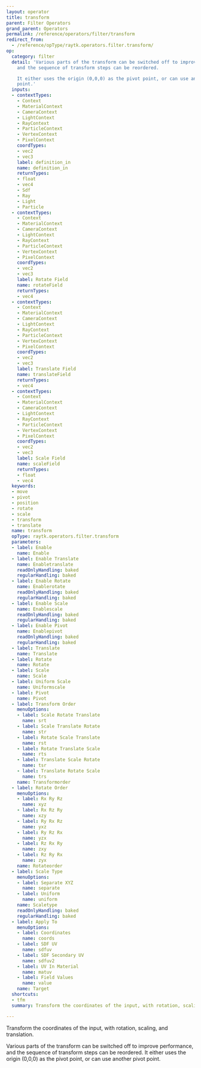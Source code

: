 ```yaml
---
layout: operator
title: transform
parent: Filter Operators
grand_parent: Operators
permalink: /reference/operators/filter/transform
redirect_from:
  - /reference/opType/raytk.operators.filter.transform/
op:
  category: filter
  detail: 'Various parts of the transform can be switched off to improve performance,
    and the sequence of transform steps can be reordered.

    It either uses the origin (0,0,0) as the pivot point, or can use another pivot
    point.'
  inputs:
  - contextTypes:
    - Context
    - MaterialContext
    - CameraContext
    - LightContext
    - RayContext
    - ParticleContext
    - VertexContext
    - PixelContext
    coordTypes:
    - vec2
    - vec3
    label: definition_in
    name: definition_in
    returnTypes:
    - float
    - vec4
    - Sdf
    - Ray
    - Light
    - Particle
  - contextTypes:
    - Context
    - MaterialContext
    - CameraContext
    - LightContext
    - RayContext
    - ParticleContext
    - VertexContext
    - PixelContext
    coordTypes:
    - vec2
    - vec3
    label: Rotate Field
    name: rotateField
    returnTypes:
    - vec4
  - contextTypes:
    - Context
    - MaterialContext
    - CameraContext
    - LightContext
    - RayContext
    - ParticleContext
    - VertexContext
    - PixelContext
    coordTypes:
    - vec2
    - vec3
    label: Translate Field
    name: translateField
    returnTypes:
    - vec4
  - contextTypes:
    - Context
    - MaterialContext
    - CameraContext
    - LightContext
    - RayContext
    - ParticleContext
    - VertexContext
    - PixelContext
    coordTypes:
    - vec2
    - vec3
    label: Scale Field
    name: scaleField
    returnTypes:
    - float
    - vec4
  keywords:
  - move
  - pivot
  - position
  - rotate
  - scale
  - transform
  - translate
  name: transform
  opType: raytk.operators.filter.transform
  parameters:
  - label: Enable
    name: Enable
  - label: Enable Translate
    name: Enabletranslate
    readOnlyHandling: baked
    regularHandling: baked
  - label: Enable Rotate
    name: Enablerotate
    readOnlyHandling: baked
    regularHandling: baked
  - label: Enable Scale
    name: Enablescale
    readOnlyHandling: baked
    regularHandling: baked
  - label: Enable Pivot
    name: Enablepivot
    readOnlyHandling: baked
    regularHandling: baked
  - label: Translate
    name: Translate
  - label: Rotate
    name: Rotate
  - label: Scale
    name: Scale
  - label: Uniform Scale
    name: Uniformscale
  - label: Pivot
    name: Pivot
  - label: Transform Order
    menuOptions:
    - label: Scale Rotate Translate
      name: srt
    - label: Scale Translate Rotate
      name: str
    - label: Rotate Scale Translate
      name: rst
    - label: Rotate Translate Scale
      name: rts
    - label: Translate Scale Rotate
      name: tsr
    - label: Translate Rotate Scale
      name: trs
    name: Transformorder
  - label: Rotate Order
    menuOptions:
    - label: Rx Ry Rz
      name: xyz
    - label: Rx Rz Ry
      name: xzy
    - label: Ry Rx Rz
      name: yxz
    - label: Ry Rz Rx
      name: yzx
    - label: Rz Rx Ry
      name: zxy
    - label: Rz Ry Rx
      name: zyx
    name: Rotateorder
  - label: Scale Type
    menuOptions:
    - label: Separate XYZ
      name: separate
    - label: Uniform
      name: uniform
    name: Scaletype
    readOnlyHandling: baked
    regularHandling: baked
  - label: Apply To
    menuOptions:
    - label: Coordinates
      name: coords
    - label: SDF UV
      name: sdfuv
    - label: SDF Secondary UV
      name: sdfuv2
    - label: UV In Material
      name: matuv
    - label: Field Values
      name: value
    name: Target
  shortcuts:
  - tfm
  summary: Transform the coordinates of the input, with rotation, scaling, and translation.

---
```



Transform the coordinates of the input, with rotation, scaling, and translation.

Various parts of the transform can be switched off to improve performance, and the sequence of transform steps can be reordered.
It either uses the origin (0,0,0) as the pivot point, or can use another pivot point.